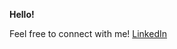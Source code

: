 **Hello!**

Feel free to connect with me! [LinkedIn](https://www.linkedin.com/in/philip-gudijanto/)

